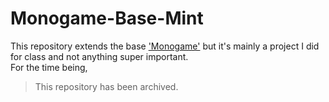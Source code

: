 # Monogame-Base-Mint
This repository extends the base ['Monogame'](https://www.monogame.net/) but it's mainly a project I did for class and not anything super important.<br>
For the time being,
> This repository has been archived.
